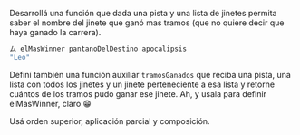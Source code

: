 Desarrollá una función que dada una pista y una lista de jinetes permita saber el nombre del jinete que ganó mas tramos (que no quiere decir que haya ganado la carrera).

```haskell
ム elMasWinner pantanoDelDestino apocalipsis
"Leo"
```

Definí también una función auxiliar `tramosGanados` que reciba una pista, una lista con todos los jinetes y un jinete perteneciente a esa lista y retorne cuántos de los tramos pudo ganar ese jinete. Ah, y usala para definir elMasWinner, claro :grin:

Usá orden superior, aplicación parcial y composición.